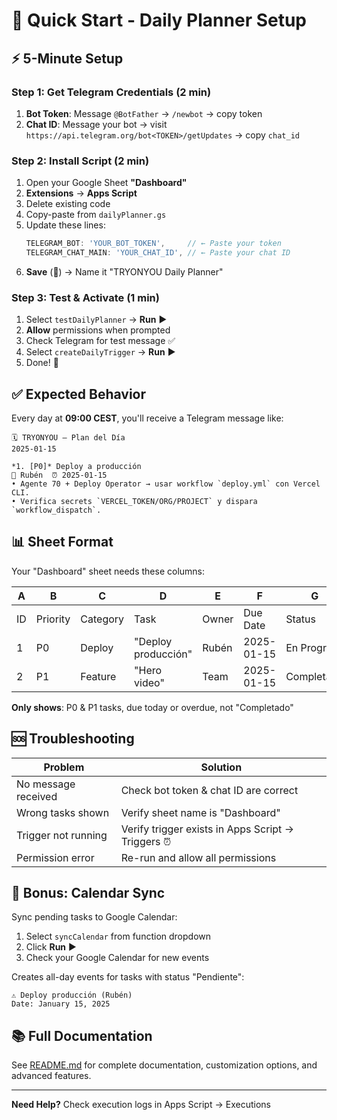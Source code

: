 # 🚀 Quick Start - Daily Planner Setup

## ⚡ 5-Minute Setup

### Step 1: Get Telegram Credentials (2 min)

1. **Bot Token**: Message `@BotFather` → `/newbot` → copy token
2. **Chat ID**: Message your bot → visit `https://api.telegram.org/bot<TOKEN>/getUpdates` → copy `chat_id`

### Step 2: Install Script (2 min)

1. Open your Google Sheet **"Dashboard"**
2. **Extensions** → **Apps Script**
3. Delete existing code
4. Copy-paste from `dailyPlanner.gs`
5. Update these lines:
   ```javascript
   TELEGRAM_BOT: 'YOUR_BOT_TOKEN',     // ← Paste your token
   TELEGRAM_CHAT_MAIN: 'YOUR_CHAT_ID', // ← Paste your chat ID
   ```
6. **Save** (💾) → Name it "TRYONYOU Daily Planner"

### Step 3: Test & Activate (1 min)

1. Select `testDailyPlanner` → **Run** ▶️
2. **Allow** permissions when prompted
3. Check Telegram for test message ✅
4. Select `createDailyTrigger` → **Run** ▶️
5. Done! 🎉

## ✅ Expected Behavior

Every day at **09:00 CEST**, you'll receive a Telegram message like:

```
🗓️ TRYONYOU – Plan del Día
2025-01-15

*1. [P0]* Deploy a producción
👤 Rubén  ⏰ 2025-01-15
• Agente 70 + Deploy Operator → usar workflow `deploy.yml` con Vercel CLI.
• Verifica secrets `VERCEL_TOKEN/ORG/PROJECT` y dispara `workflow_dispatch`.
```

## 📊 Sheet Format

Your "Dashboard" sheet needs these columns:

| A | B | C | D | E | F | G |
|---|---|---|---|---|---|---|
| ID | Priority | Category | Task | Owner | Due Date | Status |
| 1 | P0 | Deploy | "Deploy producción" | Rubén | 2025-01-15 | En Progreso |
| 2 | P1 | Feature | "Hero video" | Team | 2025-01-15 | Completado |

**Only shows**: P0 & P1 tasks, due today or overdue, not "Completado"

## 🆘 Troubleshooting

| Problem | Solution |
|---------|----------|
| No message received | Check bot token & chat ID are correct |
| Wrong tasks shown | Verify sheet name is "Dashboard" |
| Trigger not running | Verify trigger exists in Apps Script → Triggers ⏰ |
| Permission error | Re-run and allow all permissions |

## 📅 Bonus: Calendar Sync

Sync pending tasks to Google Calendar:

1. Select `syncCalendar` from function dropdown
2. Click **Run** ▶️
3. Check your Google Calendar for new events

Creates all-day events for tasks with status "Pendiente":
```
⚠️ Deploy producción (Rubén)
Date: January 15, 2025
```

## 📚 Full Documentation

See [README.md](./README.md) for complete documentation, customization options, and advanced features.

---

**Need Help?** Check execution logs in Apps Script → Executions
